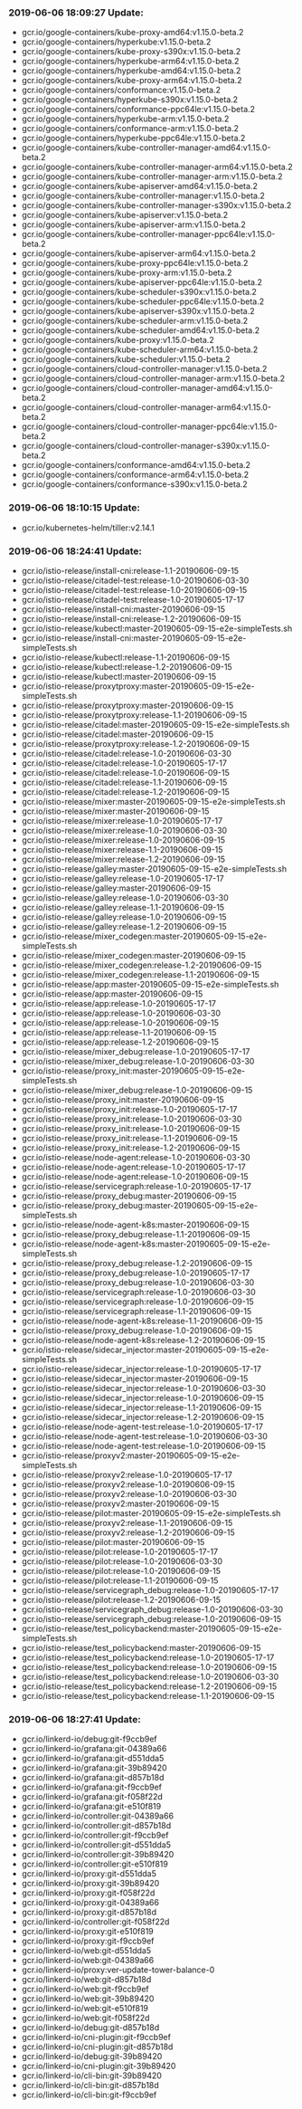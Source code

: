 ### 2019-06-06 18:09:27 Update:

- gcr.io/google-containers/kube-proxy-amd64:v1.15.0-beta.2
- gcr.io/google-containers/hyperkube:v1.15.0-beta.2
- gcr.io/google-containers/kube-proxy-s390x:v1.15.0-beta.2
- gcr.io/google-containers/hyperkube-arm64:v1.15.0-beta.2
- gcr.io/google-containers/hyperkube-amd64:v1.15.0-beta.2
- gcr.io/google-containers/kube-proxy-arm64:v1.15.0-beta.2
- gcr.io/google-containers/conformance:v1.15.0-beta.2
- gcr.io/google-containers/hyperkube-s390x:v1.15.0-beta.2
- gcr.io/google-containers/conformance-ppc64le:v1.15.0-beta.2
- gcr.io/google-containers/hyperkube-arm:v1.15.0-beta.2
- gcr.io/google-containers/conformance-arm:v1.15.0-beta.2
- gcr.io/google-containers/hyperkube-ppc64le:v1.15.0-beta.2
- gcr.io/google-containers/kube-controller-manager-amd64:v1.15.0-beta.2
- gcr.io/google-containers/kube-controller-manager-arm64:v1.15.0-beta.2
- gcr.io/google-containers/kube-controller-manager-arm:v1.15.0-beta.2
- gcr.io/google-containers/kube-apiserver-amd64:v1.15.0-beta.2
- gcr.io/google-containers/kube-controller-manager:v1.15.0-beta.2
- gcr.io/google-containers/kube-controller-manager-s390x:v1.15.0-beta.2
- gcr.io/google-containers/kube-apiserver:v1.15.0-beta.2
- gcr.io/google-containers/kube-apiserver-arm:v1.15.0-beta.2
- gcr.io/google-containers/kube-controller-manager-ppc64le:v1.15.0-beta.2
- gcr.io/google-containers/kube-apiserver-arm64:v1.15.0-beta.2
- gcr.io/google-containers/kube-proxy-ppc64le:v1.15.0-beta.2
- gcr.io/google-containers/kube-proxy-arm:v1.15.0-beta.2
- gcr.io/google-containers/kube-apiserver-ppc64le:v1.15.0-beta.2
- gcr.io/google-containers/kube-scheduler-s390x:v1.15.0-beta.2
- gcr.io/google-containers/kube-scheduler-ppc64le:v1.15.0-beta.2
- gcr.io/google-containers/kube-apiserver-s390x:v1.15.0-beta.2
- gcr.io/google-containers/kube-scheduler-arm:v1.15.0-beta.2
- gcr.io/google-containers/kube-scheduler-amd64:v1.15.0-beta.2
- gcr.io/google-containers/kube-proxy:v1.15.0-beta.2
- gcr.io/google-containers/kube-scheduler-arm64:v1.15.0-beta.2
- gcr.io/google-containers/kube-scheduler:v1.15.0-beta.2
- gcr.io/google-containers/cloud-controller-manager:v1.15.0-beta.2
- gcr.io/google-containers/cloud-controller-manager-arm:v1.15.0-beta.2
- gcr.io/google-containers/cloud-controller-manager-amd64:v1.15.0-beta.2
- gcr.io/google-containers/cloud-controller-manager-arm64:v1.15.0-beta.2
- gcr.io/google-containers/cloud-controller-manager-ppc64le:v1.15.0-beta.2
- gcr.io/google-containers/cloud-controller-manager-s390x:v1.15.0-beta.2
- gcr.io/google-containers/conformance-amd64:v1.15.0-beta.2
- gcr.io/google-containers/conformance-arm64:v1.15.0-beta.2
- gcr.io/google-containers/conformance-s390x:v1.15.0-beta.2
### 2019-06-06 18:10:15 Update:

- gcr.io/kubernetes-helm/tiller:v2.14.1
### 2019-06-06 18:24:41 Update:

- gcr.io/istio-release/install-cni:release-1.1-20190606-09-15
- gcr.io/istio-release/citadel-test:release-1.0-20190606-03-30
- gcr.io/istio-release/citadel-test:release-1.0-20190606-09-15
- gcr.io/istio-release/citadel-test:release-1.0-20190605-17-17
- gcr.io/istio-release/install-cni:master-20190606-09-15
- gcr.io/istio-release/install-cni:release-1.2-20190606-09-15
- gcr.io/istio-release/kubectl:master-20190605-09-15-e2e-simpleTests.sh
- gcr.io/istio-release/install-cni:master-20190605-09-15-e2e-simpleTests.sh
- gcr.io/istio-release/kubectl:release-1.1-20190606-09-15
- gcr.io/istio-release/kubectl:release-1.2-20190606-09-15
- gcr.io/istio-release/kubectl:master-20190606-09-15
- gcr.io/istio-release/proxytproxy:master-20190605-09-15-e2e-simpleTests.sh
- gcr.io/istio-release/proxytproxy:master-20190606-09-15
- gcr.io/istio-release/proxytproxy:release-1.1-20190606-09-15
- gcr.io/istio-release/citadel:master-20190605-09-15-e2e-simpleTests.sh
- gcr.io/istio-release/citadel:master-20190606-09-15
- gcr.io/istio-release/proxytproxy:release-1.2-20190606-09-15
- gcr.io/istio-release/citadel:release-1.0-20190606-03-30
- gcr.io/istio-release/citadel:release-1.0-20190605-17-17
- gcr.io/istio-release/citadel:release-1.0-20190606-09-15
- gcr.io/istio-release/citadel:release-1.1-20190606-09-15
- gcr.io/istio-release/citadel:release-1.2-20190606-09-15
- gcr.io/istio-release/mixer:master-20190605-09-15-e2e-simpleTests.sh
- gcr.io/istio-release/mixer:master-20190606-09-15
- gcr.io/istio-release/mixer:release-1.0-20190605-17-17
- gcr.io/istio-release/mixer:release-1.0-20190606-03-30
- gcr.io/istio-release/mixer:release-1.0-20190606-09-15
- gcr.io/istio-release/mixer:release-1.1-20190606-09-15
- gcr.io/istio-release/mixer:release-1.2-20190606-09-15
- gcr.io/istio-release/galley:master-20190605-09-15-e2e-simpleTests.sh
- gcr.io/istio-release/galley:release-1.0-20190605-17-17
- gcr.io/istio-release/galley:master-20190606-09-15
- gcr.io/istio-release/galley:release-1.0-20190606-03-30
- gcr.io/istio-release/galley:release-1.1-20190606-09-15
- gcr.io/istio-release/galley:release-1.0-20190606-09-15
- gcr.io/istio-release/galley:release-1.2-20190606-09-15
- gcr.io/istio-release/mixer_codegen:master-20190605-09-15-e2e-simpleTests.sh
- gcr.io/istio-release/mixer_codegen:master-20190606-09-15
- gcr.io/istio-release/mixer_codegen:release-1.2-20190606-09-15
- gcr.io/istio-release/mixer_codegen:release-1.1-20190606-09-15
- gcr.io/istio-release/app:master-20190605-09-15-e2e-simpleTests.sh
- gcr.io/istio-release/app:master-20190606-09-15
- gcr.io/istio-release/app:release-1.0-20190605-17-17
- gcr.io/istio-release/app:release-1.0-20190606-03-30
- gcr.io/istio-release/app:release-1.0-20190606-09-15
- gcr.io/istio-release/app:release-1.1-20190606-09-15
- gcr.io/istio-release/app:release-1.2-20190606-09-15
- gcr.io/istio-release/mixer_debug:release-1.0-20190605-17-17
- gcr.io/istio-release/mixer_debug:release-1.0-20190606-03-30
- gcr.io/istio-release/proxy_init:master-20190605-09-15-e2e-simpleTests.sh
- gcr.io/istio-release/mixer_debug:release-1.0-20190606-09-15
- gcr.io/istio-release/proxy_init:master-20190606-09-15
- gcr.io/istio-release/proxy_init:release-1.0-20190605-17-17
- gcr.io/istio-release/proxy_init:release-1.0-20190606-03-30
- gcr.io/istio-release/proxy_init:release-1.0-20190606-09-15
- gcr.io/istio-release/proxy_init:release-1.1-20190606-09-15
- gcr.io/istio-release/proxy_init:release-1.2-20190606-09-15
- gcr.io/istio-release/node-agent:release-1.0-20190606-03-30
- gcr.io/istio-release/node-agent:release-1.0-20190605-17-17
- gcr.io/istio-release/node-agent:release-1.0-20190606-09-15
- gcr.io/istio-release/servicegraph:release-1.0-20190605-17-17
- gcr.io/istio-release/proxy_debug:master-20190606-09-15
- gcr.io/istio-release/proxy_debug:master-20190605-09-15-e2e-simpleTests.sh
- gcr.io/istio-release/node-agent-k8s:master-20190606-09-15
- gcr.io/istio-release/proxy_debug:release-1.1-20190606-09-15
- gcr.io/istio-release/node-agent-k8s:master-20190605-09-15-e2e-simpleTests.sh
- gcr.io/istio-release/proxy_debug:release-1.2-20190606-09-15
- gcr.io/istio-release/proxy_debug:release-1.0-20190605-17-17
- gcr.io/istio-release/proxy_debug:release-1.0-20190606-03-30
- gcr.io/istio-release/servicegraph:release-1.0-20190606-03-30
- gcr.io/istio-release/servicegraph:release-1.0-20190606-09-15
- gcr.io/istio-release/servicegraph:release-1.1-20190606-09-15
- gcr.io/istio-release/node-agent-k8s:release-1.1-20190606-09-15
- gcr.io/istio-release/proxy_debug:release-1.0-20190606-09-15
- gcr.io/istio-release/node-agent-k8s:release-1.2-20190606-09-15
- gcr.io/istio-release/sidecar_injector:master-20190605-09-15-e2e-simpleTests.sh
- gcr.io/istio-release/sidecar_injector:release-1.0-20190605-17-17
- gcr.io/istio-release/sidecar_injector:master-20190606-09-15
- gcr.io/istio-release/sidecar_injector:release-1.0-20190606-03-30
- gcr.io/istio-release/sidecar_injector:release-1.0-20190606-09-15
- gcr.io/istio-release/sidecar_injector:release-1.1-20190606-09-15
- gcr.io/istio-release/sidecar_injector:release-1.2-20190606-09-15
- gcr.io/istio-release/node-agent-test:release-1.0-20190605-17-17
- gcr.io/istio-release/node-agent-test:release-1.0-20190606-03-30
- gcr.io/istio-release/node-agent-test:release-1.0-20190606-09-15
- gcr.io/istio-release/proxyv2:master-20190605-09-15-e2e-simpleTests.sh
- gcr.io/istio-release/proxyv2:release-1.0-20190605-17-17
- gcr.io/istio-release/proxyv2:release-1.0-20190606-09-15
- gcr.io/istio-release/proxyv2:release-1.0-20190606-03-30
- gcr.io/istio-release/proxyv2:master-20190606-09-15
- gcr.io/istio-release/pilot:master-20190605-09-15-e2e-simpleTests.sh
- gcr.io/istio-release/proxyv2:release-1.1-20190606-09-15
- gcr.io/istio-release/proxyv2:release-1.2-20190606-09-15
- gcr.io/istio-release/pilot:master-20190606-09-15
- gcr.io/istio-release/pilot:release-1.0-20190605-17-17
- gcr.io/istio-release/pilot:release-1.0-20190606-03-30
- gcr.io/istio-release/pilot:release-1.0-20190606-09-15
- gcr.io/istio-release/pilot:release-1.1-20190606-09-15
- gcr.io/istio-release/servicegraph_debug:release-1.0-20190605-17-17
- gcr.io/istio-release/pilot:release-1.2-20190606-09-15
- gcr.io/istio-release/servicegraph_debug:release-1.0-20190606-03-30
- gcr.io/istio-release/servicegraph_debug:release-1.0-20190606-09-15
- gcr.io/istio-release/test_policybackend:master-20190605-09-15-e2e-simpleTests.sh
- gcr.io/istio-release/test_policybackend:master-20190606-09-15
- gcr.io/istio-release/test_policybackend:release-1.0-20190605-17-17
- gcr.io/istio-release/test_policybackend:release-1.0-20190606-09-15
- gcr.io/istio-release/test_policybackend:release-1.0-20190606-03-30
- gcr.io/istio-release/test_policybackend:release-1.2-20190606-09-15
- gcr.io/istio-release/test_policybackend:release-1.1-20190606-09-15
### 2019-06-06 18:27:41 Update:

- gcr.io/linkerd-io/debug:git-f9ccb9ef
- gcr.io/linkerd-io/grafana:git-04389a66
- gcr.io/linkerd-io/grafana:git-d551dda5
- gcr.io/linkerd-io/grafana:git-39b89420
- gcr.io/linkerd-io/grafana:git-d857b18d
- gcr.io/linkerd-io/grafana:git-f9ccb9ef
- gcr.io/linkerd-io/grafana:git-f058f22d
- gcr.io/linkerd-io/grafana:git-e510f819
- gcr.io/linkerd-io/controller:git-04389a66
- gcr.io/linkerd-io/controller:git-d857b18d
- gcr.io/linkerd-io/controller:git-f9ccb9ef
- gcr.io/linkerd-io/controller:git-d551dda5
- gcr.io/linkerd-io/controller:git-39b89420
- gcr.io/linkerd-io/controller:git-e510f819
- gcr.io/linkerd-io/proxy:git-d551dda5
- gcr.io/linkerd-io/proxy:git-39b89420
- gcr.io/linkerd-io/proxy:git-f058f22d
- gcr.io/linkerd-io/proxy:git-04389a66
- gcr.io/linkerd-io/proxy:git-d857b18d
- gcr.io/linkerd-io/controller:git-f058f22d
- gcr.io/linkerd-io/proxy:git-e510f819
- gcr.io/linkerd-io/proxy:git-f9ccb9ef
- gcr.io/linkerd-io/web:git-d551dda5
- gcr.io/linkerd-io/web:git-04389a66
- gcr.io/linkerd-io/proxy:ver-update-tower-balance-0
- gcr.io/linkerd-io/web:git-d857b18d
- gcr.io/linkerd-io/web:git-f9ccb9ef
- gcr.io/linkerd-io/web:git-39b89420
- gcr.io/linkerd-io/web:git-e510f819
- gcr.io/linkerd-io/web:git-f058f22d
- gcr.io/linkerd-io/debug:git-d857b18d
- gcr.io/linkerd-io/cni-plugin:git-f9ccb9ef
- gcr.io/linkerd-io/cni-plugin:git-d857b18d
- gcr.io/linkerd-io/debug:git-39b89420
- gcr.io/linkerd-io/cni-plugin:git-39b89420
- gcr.io/linkerd-io/cli-bin:git-39b89420
- gcr.io/linkerd-io/cli-bin:git-d857b18d
- gcr.io/linkerd-io/cli-bin:git-f9ccb9ef
